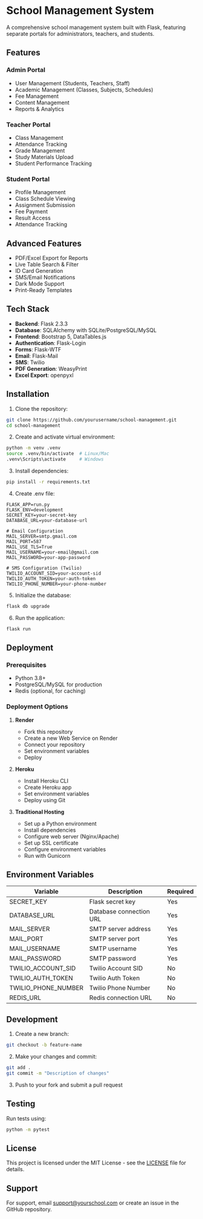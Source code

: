 # School Management System

A comprehensive school management system built with Flask, featuring separate portals for administrators, teachers, and students.

## Features

### Admin Portal
- User Management (Students, Teachers, Staff)
- Academic Management (Classes, Subjects, Schedules)
- Fee Management
- Content Management
- Reports & Analytics

### Teacher Portal
- Class Management
- Attendance Tracking
- Grade Management
- Study Materials Upload
- Student Performance Tracking

### Student Portal
- Profile Management
- Class Schedule Viewing
- Assignment Submission
- Fee Payment
- Result Access
- Attendance Tracking

## Advanced Features
- PDF/Excel Export for Reports
- Live Table Search & Filter
- ID Card Generation
- SMS/Email Notifications
- Dark Mode Support
- Print-Ready Templates

## Tech Stack

- **Backend**: Flask 2.3.3
- **Database**: SQLAlchemy with SQLite/PostgreSQL/MySQL
- **Frontend**: Bootstrap 5, DataTables.js
- **Authentication**: Flask-Login
- **Forms**: Flask-WTF
- **Email**: Flask-Mail
- **SMS**: Twilio
- **PDF Generation**: WeasyPrint
- **Excel Export**: openpyxl

## Installation

1. Clone the repository:
```bash
git clone https://github.com/yourusername/school-management.git
cd school-management
```

2. Create and activate virtual environment:
```bash
python -m venv .venv
source .venv/bin/activate  # Linux/Mac
.venv\Scripts\activate     # Windows
```

3. Install dependencies:
```bash
pip install -r requirements.txt
```

4. Create .env file:
```
FLASK_APP=run.py
FLASK_ENV=development
SECRET_KEY=your-secret-key
DATABASE_URL=your-database-url

# Email Configuration
MAIL_SERVER=smtp.gmail.com
MAIL_PORT=587
MAIL_USE_TLS=True
MAIL_USERNAME=your-email@gmail.com
MAIL_PASSWORD=your-app-password

# SMS Configuration (Twilio)
TWILIO_ACCOUNT_SID=your-account-sid
TWILIO_AUTH_TOKEN=your-auth-token
TWILIO_PHONE_NUMBER=your-phone-number
```

5. Initialize the database:
```bash
flask db upgrade
```

6. Run the application:
```bash
flask run
```

## Deployment

### Prerequisites
- Python 3.8+
- PostgreSQL/MySQL for production
- Redis (optional, for caching)

### Deployment Options

1. **Render**
   - Fork this repository
   - Create a new Web Service on Render
   - Connect your repository
   - Set environment variables
   - Deploy

2. **Heroku**
   - Install Heroku CLI
   - Create Heroku app
   - Set environment variables
   - Deploy using Git

3. **Traditional Hosting**
   - Set up a Python environment
   - Install dependencies
   - Configure web server (Nginx/Apache)
   - Set up SSL certificate
   - Configure environment variables
   - Run with Gunicorn

## Environment Variables

| Variable | Description | Required |
|----------|-------------|----------|
| SECRET_KEY | Flask secret key | Yes |
| DATABASE_URL | Database connection URL | Yes |
| MAIL_SERVER | SMTP server address | Yes |
| MAIL_PORT | SMTP server port | Yes |
| MAIL_USERNAME | SMTP username | Yes |
| MAIL_PASSWORD | SMTP password | Yes |
| TWILIO_ACCOUNT_SID | Twilio Account SID | No |
| TWILIO_AUTH_TOKEN | Twilio Auth Token | No |
| TWILIO_PHONE_NUMBER | Twilio Phone Number | No |
| REDIS_URL | Redis connection URL | No |

## Development

1. Create a new branch:
```bash
git checkout -b feature-name
```

2. Make your changes and commit:
```bash
git add .
git commit -m "Description of changes"
```

3. Push to your fork and submit a pull request

## Testing

Run tests using:
```bash
python -m pytest
```

## License

This project is licensed under the MIT License - see the [LICENSE](LICENSE) file for details.

## Support

For support, email support@yourschool.com or create an issue in the GitHub repository. 